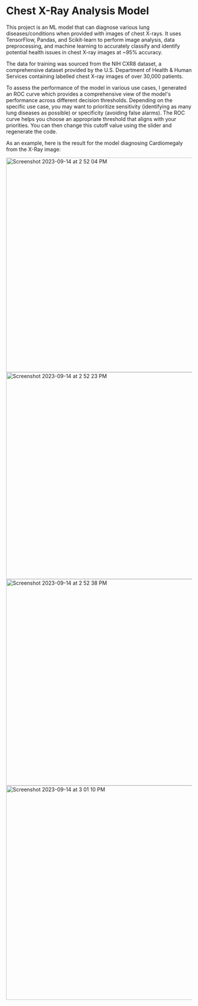 # Chest X-Ray Analysis Model

This project is an ML model that can diagnose various lung diseases/conditions when provided with images of chest X-rays. It uses TensorFlow, Pandas, and Scikit-learn to perform image analysis, data preprocessing, and machine learning to accurately classify and identify potential health issues in chest X-ray images at ~95% accuracy. 

The data for training was sourced from the NIH CXR8 dataset, a comprehensive dataset provided by the U.S. Department of Health & Human Services containing labelled chest X-ray images of over 30,000 patients. 

To assess the performance of the model in various use cases, I generated an ROC curve which provides a comprehensive view of the model's performance across different decision thresholds. Depending on the specific use case, you may want to prioritize sensitivity (identifying as many lung diseases as possible) or specificity (avoiding false alarms). The ROC curve helps you choose an appropriate threshold that aligns with your priorities. You can then change this cutoff value using the slider and regenerate the code.

As an example, here is the result for the model diagnosing Cardiomegaly from the X-Ray image:

<img width="582" alt="Screenshot 2023-09-14 at 2 52 04 PM" src="https://github.com/atirumal/Chest-X-Ray-Analysis/assets/78452887/ccc6482d-ada3-46c2-935d-151ccad6c91a">
<img width="561" alt="Screenshot 2023-09-14 at 2 52 23 PM" src="https://github.com/atirumal/Chest-X-Ray-Analysis/assets/78452887/39350f65-1b93-4c28-85b8-2c0c0e73cc47">
<img width="560" alt="Screenshot 2023-09-14 at 2 52 38 PM" src="https://github.com/atirumal/Chest-X-Ray-Analysis/assets/78452887/bbd7c9e4-b241-49de-964f-f48495dee3cf">
<img width="581" alt="Screenshot 2023-09-14 at 3 01 10 PM" src="https://github.com/atirumal/Chest-X-Ray-Analysis/assets/78452887/901618a9-0f99-4e00-8bd2-824c4bc9d17b">
